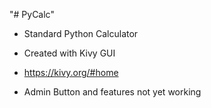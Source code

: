 "# PyCalc" 
- Standard Python Calculator
- Created with Kivy GUI
- https://kivy.org/#home

- Admin Button and features not yet working
